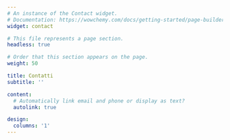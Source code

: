 ```yaml
---
# An instance of the Contact widget.
# Documentation: https://wowchemy.com/docs/getting-started/page-builder/
widget: contact

# This file represents a page section.
headless: true

# Order that this section appears on the page.
weight: 50

title: Contatti
subtitle: ''

content:
  # Automatically link email and phone or display as text?
  autolink: true

design:
  columns: '1'
---
```

